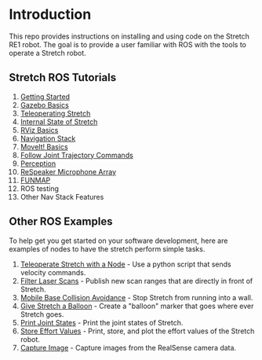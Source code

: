 # Introduction

This repo provides instructions on installing and using code on the Stretch RE1 robot. The goal is to provide a user familiar with ROS with the tools to operate a Stretch robot.

## Stretch ROS Tutorials
1. [Getting Started](getting_started.md)
2. [Gazebo Basics](gazebo_basics.md)
3. [Teleoperating Stretch](teleoperating_stretch.md)
4. [Internal State of Stretch](internal_state_of_stretch.md)
5. [RViz Basics](rviz_basics.md)
6. [Navigation Stack](navigation_stack.md)
7. [MoveIt! Basics](moveit_basics.md)
8. [Follow Joint Trajectory Commands](follow_joint_trajectory.md)
9. [Perception](perception.md)
10. [ReSpeaker Microphone Array](respeaker_microphone_array.md)
11. [FUNMAP](https://github.com/hello-robot/stretch_ros/tree/master/stretch_funmap)
12. ROS testing
13. Other Nav Stack Features


## Other ROS Examples
To help get you get started on your software development, here are examples of nodes to have the stretch perform simple tasks.

1. [Teleoperate Stretch with a Node](example_1.md) - Use a python script that sends velocity commands.  
2. [Filter Laser Scans](example_2.md) - Publish new scan ranges that are directly in front of Stretch.
3. [Mobile Base Collision Avoidance](example_3.md) - Stop Stretch from running into a wall.
4. [Give Stretch a Balloon](example_4.md) - Create a "balloon" marker that goes where ever Stretch goes.
5. [Print Joint States](example_5.md) - Print the joint states of Stretch.
6. [Store Effort Values](example_6.md) - Print, store, and plot the effort values of the Stretch robot.
7. [Capture Image](example_7.md) - Capture images from the RealSense camera data.
